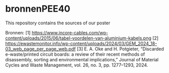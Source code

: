 # bronnenPEE40
This repository contains the sources of our poster

Bronnen:
[1] https://www.incore-cables.com/wp-content/uploads/2015/06/tabel-voordelen-van-aluminium-kabels.png
[2] https://ewastemonitor.info/wp-content/uploads/2024/03/GEM_2024_18-03_web_page_per_page_web.pdf
[3]  E. A. Oke and H. Potgieter, “Discarded e-waste/printed circuit boards: a review of their recent methods of disassembly, sorting and environmental implications,” Journal of Material Cycles and Waste Management, vol. 26, no. 3, pp. 1277–1293, 2024.
